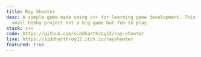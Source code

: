 ```yaml
---
title: Ray Shooter
desc: A simple game made using c++ for learning game development. This is just a
  small hobby project not a big game but fun to play.
stack: c++
code: https://github.com/siddharthroy12/ray-shooter
live: https://siddharthroy12.itch.io/rayshooter
featured: true
---
```

